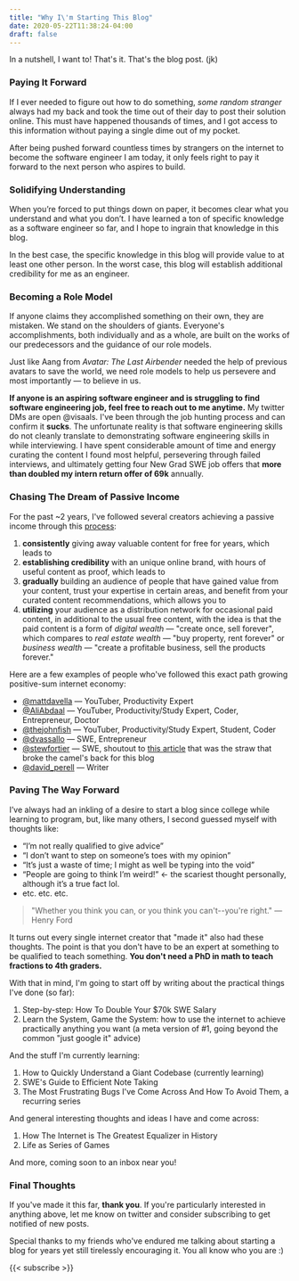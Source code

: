 ```yaml
---
title: "Why I\'m Starting This Blog"
date: 2020-05-22T11:38:24-04:00
draft: false 
---
```

In a nutshell, I want to! That's it. That's the blog post. (jk) 

<!--more-->

### Paying It Forward

If I ever needed to figure out how to do something, *some random stranger* always had my back and took the time out of their day to post their solution online. This must have happened thousands of times, and I got access to this information without paying a single dime out of my pocket.

After being pushed forward countless times by strangers on the internet to become the software engineer I am today, it only feels right to pay it forward to the next person who aspires to build.

### Solidifying Understanding

When you’re forced to put things down on paper, it becomes clear what you understand and what you don’t. I have learned a ton of specific knowledge as a software engineer so far, and I hope to ingrain that knowledge in this blog. 

In the best case, the specific knowledge in this blog will provide value to at least one other person. In the worst case, this blog will establish additional credibility for me as an engineer.

### Becoming a Role Model

If anyone claims they accomplished something on their own, they are mistaken. We stand on the shoulders of giants. Everyone's accomplishments, both individually and as a whole, are built on the works of our predecessors and the guidance of our role models. 

Just like Aang from *Avatar: The Last Airbender* needed the help of previous avatars to save the world,  we need role models to help us persevere and most importantly — to believe in us.

**If anyone is an aspiring software engineer and is struggling to find software engineering job, feel free to reach out to me anytime.** My twitter DMs are open @visaals. I've been through the job hunting process and can confirm it **sucks**. The unfortunate reality is that software engineering skills do not cleanly translate to demonstrating software engineering skills in while interviewing. I have spent considerable amount of time and energy curating the content I found most helpful, persevering through failed interviews, and ultimately getting four New Grad SWE job offers that **more than doubled my intern return offer of 69k** annually.

### Chasing The Dream of Passive Income

For the past ~2 years, I've followed several creators achieving a passive income through this [process](https://www.youtube.com/watch?v=TH0nNn6SmXw):

1. **consistently** giving away valuable content for free for years, which leads to
2. **establishing credibility** with an unique online brand, with hours of useful content as proof, which leads to
3. **gradually** building an audience of people that have gained value from your content, trust your expertise in certain areas, and benefit from your curated content recommendations, which allows you to
4. **utilizing** your audience as a distribution network for occasional paid content, in additional to the usual free content, with the idea is that the paid content is a form of *digital* *wealth* — "create once, sell forever", which compares to *real estate wealth* — "buy property, rent forever" or *business wealth* — "create a profitable business, sell the products forever." 

Here are a few examples of people who've followed this exact path growing positive-sum internet economy:

- [@mattdavella](https://twitter.com/mattdavella) — YouTuber, Productivity Expert
- [@AliAbdaal](https://twitter.com/AliAbdaal) — YouTuber, Productivity/Study Expert, Coder, Entrepreneur, Doctor
- [@thejohnfish](https://twitter.com/thejohnfish) — YouTuber, Productivity/Study Expert, Student, Coder
- [@dvassallo](https://twitter.com/dvassallo) — SWE, Entrepreneur
- [@stewfortier](https://twitter.com/stewfortier) — SWE, shoutout to [this article](https://stewfortier.com/why-you-should-share-your-ideas-online/) that was the straw that broke the camel's back for this blog
- [@david_perell](https://twitter.com/david_perell) — Writer

### Paving The Way Forward
I’ve always had an inkling of a desire to start a blog since college while learning to program, but, like many others, I second guessed myself with thoughts like:

- “I’m not really qualified to give advice”
- “I don’t want to step on someone’s toes with my opinion”
- “It’s just a waste of time; I might as well be typing into the void”
- “People are going to think I’m weird!” ← the scariest thought personally, although it’s a true fact lol.
- etc. etc. etc.

> "Whether you think you can, or you think you can't--you're right." — Henry Ford

It turns out every single internet creator that "made it" also had these thoughts. The point is that you don't have to be an expert at something to be qualified to teach something. **You don't need a PhD in math to teach fractions to 4th graders.** 

With that in mind, I'm going to start off by writing about the practical things I've done (so far):

1. Step-by-step: How To Double Your $70k SWE Salary
2. Learn the System, Game the System: how to use the internet to achieve practically anything you want (a meta version of #1, going beyond the common "just google it" advice)

And the stuff I'm currently learning:

1. How to Quickly Understand a Giant Codebase (currently learning)
2. SWE's Guide to Efficient Note Taking
3. The Most Frustrating Bugs I've Come Across And How To Avoid Them, a recurring series

And general interesting thoughts and ideas I have and come across:

1. How The Internet is The Greatest Equalizer in History
2. Life as Series of Games

And more, coming soon to an inbox near you! 

### Final Thoughts
If you've made it this far, **thank you**. If you're particularly interested in anything above, let me know on twitter and consider subscribing to get notified of new posts. 

Special thanks to my friends who've endured me talking about starting a blog for years yet still tirelessly encouraging it. You all know who you are :) 

{{< subscribe >}}

